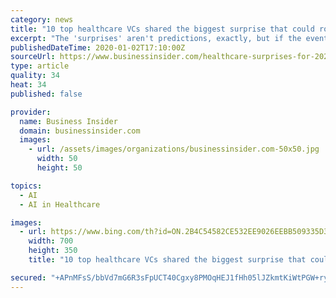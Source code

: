 ```yaml
---
category: news
title: "10 top healthcare VCs shared the biggest surprise that could rock 2020, from 'Medicare for All' to Amazon or Walmart buying a health insurer"
excerpt: "The 'surprises' aren't predictions, exactly, but if the events do occur, they could have big implications for investors and patients."
publishedDateTime: 2020-01-02T17:10:00Z
sourceUrl: https://www.businessinsider.com/healthcare-surprises-for-2020-from-top-investors-2020-1
type: article
quality: 34
heat: 34
published: false

provider:
  name: Business Insider
  domain: businessinsider.com
  images:
    - url: /assets/images/organizations/businessinsider.com-50x50.jpg
      width: 50
      height: 50

topics:
  - AI
  - AI in Healthcare

images:
  - url: https://www.bing.com/th?id=ON.2B4C54582CE532EE9026EEBB509335D3
    width: 700
    height: 350
    title: "10 top healthcare VCs shared the biggest surprise that could rock 2020, from 'Medicare for All' to Amazon or Walmart buying a health insurer"

secured: "+APnMFsS/bbVd7mG6R3sFpUCT40Cgxy8PMOqHEJ1fHh05lJZkmtKiWtPGW+ry4oqIr8omIzgeyHeaBUXITkeeTe1wxvH2Xz/YIUYtk+dXi0cgemf0V682xgUKrrSEZxdXGqI4nb6pKYBJO+IkPXozGLw3Ez4M1V2C7l05xnhp9heDTUOvHAq3Mvrz4QoY7K+DT9Qj9NpPT9RgChwaWY2sPb4FyGwCaVekJ8vgVdaSRWkAObHIlU8UhiZ8PSmSwE1aayI3qBFJ3JUsdRbIkBr8g==;RfExhJd1gIIRfn1j1ruA0Q=="
---
```


